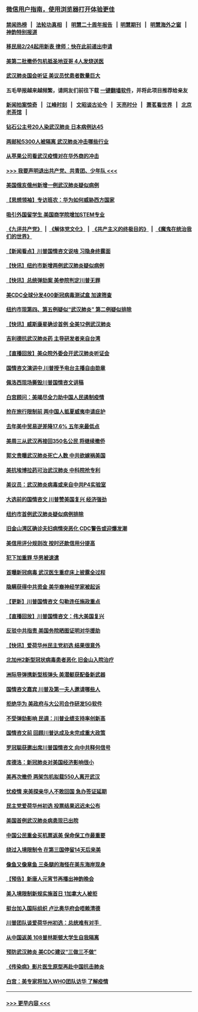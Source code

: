 ### [微信用户指南，使用浏览器打开体验更佳](https://github.com/gfw-breaker/banned-news1/blob/master/indexes/wechat-guide.md?t=0)
#### [禁闻热榜](热点新闻.md?t=0)  &nbsp;&nbsp;|&nbsp;&nbsp; [法轮功真相](https://github.com/gfw-breaker/truth/blob/master/README.md?t=0) &nbsp;&nbsp;|&nbsp;&nbsp; [明慧二十周年报告](https://github.com/gfw-breaker/mh-reports/blob/master/README.md?t=0) &nbsp;&nbsp;|&nbsp;&nbsp;[明慧期刊](https://github.com/gfw-breaker/mh-qikan) &nbsp;&nbsp;|&nbsp;&nbsp; [明慧海外之窗](https://github.com/gfw-breaker/mh-news/blob/master/README.md?t=0) &nbsp;&nbsp;|&nbsp;&nbsp; [神韵特别报道](https://github.com/gfw-breaker/mh-news/blob/master/shenyun.md?t=0)
#### [移民局2/24起用新表  律师：快在此前递出申请](../pages/nsc412/n11848220.md?t=02061722) 
#### [美第二批撤侨包机抵圣地亚哥 4人发烧送医](../pages/nsc412/n11847923.md?t=02061722) 
#### [武汉肺炎国会听证 美议员忧患者数量巨大](../pages/nsc412/n11844851.md?t=02061722) 
#### 五毛举报越来越频繁，请网友们前往下载 [一键翻墙软件](https://github.com/gfw-breaker/ssr-accounts)，并将此项目推荐给亲友
#### [新闻拍案惊奇](https://github.com/gfw-breaker/banned-news1/blob/master/pages/link4.md) &nbsp;&nbsp;|&nbsp;&nbsp; [江峰时刻](https://github.com/gfw-breaker/banned-news1/blob/master/pages/link4.md) &nbsp;&nbsp;|&nbsp;&nbsp; [文昭谈古论今](https://github.com/gfw-breaker/banned-news1/blob/master/pages/link4.md) &nbsp;&nbsp;|&nbsp;&nbsp; [天亮时分](https://github.com/gfw-breaker/banned-news1/blob/master/pages/link4.md) &nbsp;&nbsp;|&nbsp;&nbsp; [萧茗看世界](https://github.com/gfw-breaker/banned-news1/blob/master/pages/link4.md) &nbsp;&nbsp;|&nbsp;&nbsp; [北京老茶馆](https://github.com/gfw-breaker/banned-news1/blob/master/pages/link4.md) &nbsp;&nbsp;|&nbsp;&nbsp; 
#### [钻石公主号20人染武汉肺炎 日本病例达45](../pages/nsc412/n11847823.md?t=02061722) 
#### [两邮轮5300人被隔离 武汉肺炎冲击哪些行业](../pages/nsc412/n11847456.md?t=02061722) 
#### [从苹果公司看武汉疫情对在华外商的冲击](../pages/nsc412/n11847586.md?t=02061722) 
#### [>>> 我要声明退出共产党、共青团、少年队 <<<](https://github.com/begood0513/goodnews/blob/master/quit/letter.md) 
#### [美国俄亥俄州新增一例武汉肺炎疑似病例](../pages/nsc412/n11847714.md?t=02061722) 
#### [【思想领袖】专访班农：华为如何威胁西方国家](../pages/nsc412/n11847306.md?t=02061722) 
#### [吸引外国留学生 美国商学院增加STEM专业](../pages/nsc412/n11847417.md?t=02061722) 
#### [《九评共产党》](https://github.com/begood0513/9ping.md/blob/master/README.md) &nbsp;|&nbsp; [《解体党文化》](../../../../jtdwh.md/blob/master/README.md)  &nbsp;|&nbsp; [《共产主义的终极目的》](../../../../gczydzjmd.md/blob/master/README.md) &nbsp;|&nbsp; [《魔鬼在统治我们的世界》](../../../../mgztzwmdsj.md/blob/master/README.md) 
#### [【新闻看点】川普国情咨文说啥 习隐身终露面](../pages/nsc412/n11847016.md?t=02061722) 
#### [【快讯】纽约市新增两例武汉肺炎疑似病例](../pages/nsc412/n11847250.md?t=02061722) 
#### [【快讯】总统弹劾案 美参院判定川普无罪](../pages/nsc412/n11847316.md?t=02061722) 
#### [美CDC全球分发400新冠病毒测试盒 加速筛查](../pages/nsc412/n11847260.md?t=02061722) 
#### [纽约市现第四、第五例疑似“武汉肺炎”   第二例疑似排除](../pages/nsc412/n11847332.md?t=02061722) 
#### [【快讯】威斯康星确诊首例 全美12例武汉肺炎](../pages/nsc412/n11847162.md?t=02061722) 
#### [吉利德抗武汉肺炎药 主导研发者来自台湾](../pages/nsc412/n11847064.md?t=02061722) 
#### [【直播回放】美众院外委会开武汉肺炎听证会](../pages/nsc412/n11846727.md?t=02061722) 
#### [国情咨文演讲中 川普授予电台主播自由勋章](../pages/nsc412/n11846815.md?t=02061722) 
#### [佩洛西现场撕毁川普国情咨文讲稿](../pages/nsc412/n11846724.md?t=02061722) 
#### [白宫顾问：美竭尽全力助中国人民遏制疫情](../pages/nsc412/n11846756.md?t=02061722) 
#### [抢在旅行限制前 两中国人抵夏威夷申请庇护](../pages/nsc412/n11846866.md?t=02061722) 
#### [去年美中贸易逆差降17.6% 五年来最低点](../pages/nsc412/n11846755.md?t=02061722) 
#### [美周三从武汉再接回350名公民 将继续撤侨](../pages/nsc412/n11846705.md?t=02061722) 
#### [郭文贵曝武汉肺炎死亡人数 中共欲嫁祸美国](../pages/nsc412/n11846240.md?t=02061722) 
#### [美抗埃博拉药可治武汉肺炎 中科院抢专利](../pages/nsc412/n11846409.md?t=02061722) 
#### [美议员：武汉肺炎病毒或来自中共P4实验室](../pages/nsc412/n11846043.md?t=02061722) 
#### [大选前的国情咨文 川普赞美国复兴 经济强劲](../pages/nsc412/n11845526.md?t=02061722) 
#### [纽约市首例武汉肺炎疑似病例排除](../pages/nsc412/n11844989.md?t=02061722) 
#### [旧金山湾区确诊夫妇病情突恶化 CDC警告或迎爆发潮](../pages/nsc412/n11845730.md?t=02061722) 
#### [美信用评分规则改  按时还款信用分提高](../pages/nsc412/n11845488.md?t=02061722) 
#### [犯下加重罪 华男被速遣](../pages/nsc412/n11845476.md?t=02061722) 
#### [首曝新冠病毒 武汉医生重症床上披露全过程](../pages/nsc412/n11845150.md?t=02061722) 
#### [隐瞒获得中共资金 美华裔神经学家被起诉](../pages/nsc412/n11844879.md?t=02061722) 
#### [【更新】川普国情咨文 勾勒连任施政重点](../pages/nsc412/n11845223.md?t=02061722) 
#### [【直播回放】川普国情咨文：伟大美国复兴](../pages/nsc412/n11842079.md?t=02061722) 
#### [反驳中共指责 美国务院晒图证明对华援助](../pages/nsc412/n11844859.md?t=02061722) 
#### [【快讯】爱荷华州民主党初选 结果很意外](../pages/nsc412/n11844878.md?t=02061722) 
#### [北加州2新型冠状病毒患者恶化 旧金山入院治疗](../pages/nsc412/n11844842.md?t=02061722) 
#### [洲际导弹携新型核弹头 美潜艇获配备新武器](../pages/nsc412/n11844680.md?t=02061722) 
#### [国情咨文嘉宾 川普及第一夫人邀请哪些人](../pages/nsc412/n11844712.md?t=02061722) 
#### [拒绝华为 美政府与大公司合作研发5G软件](../pages/nsc412/n11844625.md?t=02061722) 
#### [不受弹劾影响 民调：川普业绩支持率创新高](../pages/nsc412/n11844622.md?t=02061722) 
#### [国情咨文前 回顾川普达成及未完成重大政策](../pages/nsc412/n11844581.md?t=02061722) 
#### [罗冠聪获邀出席川普国情咨文 向中共释何信号](../pages/nsc412/n11844355.md?t=02061722) 
#### [库德洛：新冠肺炎对美国经济影响很小](../pages/nsc412/n11844418.md?t=02061722) 
#### [美再次撤侨 两架包机拟载550人离开武汉](../pages/nsc412/n11844407.md?t=02061722) 
#### [忧疫情 来美探亲华人不敢回国 急办签证延期](../pages/nsc412/n11843344.md?t=02061722) 
#### [民主党爱荷华州初选 投票结果迟迟未公布](../pages/nsc412/n11844207.md?t=02061722) 
#### [美国首例武汉肺炎病患现已出院](../pages/nsc412/n11842740.md?t=02061722) 
#### [中国公民重金买机票返美 保命保工作最重要](../pages/nsc412/n11843282.md?t=02061722) 
#### [绕过入境限制令  在第三国停留14天后来美](../pages/nsc412/n11843341.md?t=02061722) 
#### [像鱼又像章鱼 三条腿的海怪在美东海岸现身](../pages/nsc412/n11843092.md?t=02061722) 
#### [【预告】新唐人元宵节再播出神韵晚会](../pages/nsc412/n11843192.md?t=02061722) 
#### [美入境限制新规实施首日 1加拿大人被拒](../pages/nsc412/n11843058.md?t=02061722) 
#### [挺台加入国际组织 卢比奥华府会唔赖清德](../pages/nsc412/n11843023.md?t=02061722) 
#### [川普团队谈爱荷华州初选：总统难有对手  ](../pages/nsc412/n11842867.md?t=02061722) 
#### [从中国返美 108普林斯顿大学生自我隔离](../pages/nsc412/n11842714.md?t=02061722) 
#### [预防武汉肺炎 美CDC建议“三做三不做”](../pages/nsc412/n11842700.md?t=02061722) 
#### [《传染病》影片医生原型再赴中国抗击肺炎](../pages/nsc412/n11842626.md?t=02061722) 
#### [白宫：美专家将加入WHO团队访华 了解疫情](../pages/nsc412/n11842198.md?t=02061722) 

----
#### [ >>> 更早内容 <<< ](../indexes/nsc412-earlier.md)
